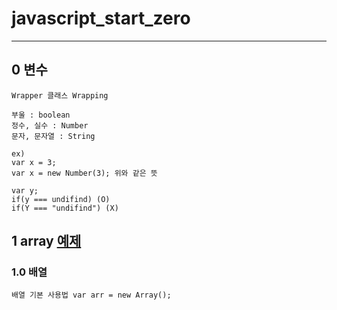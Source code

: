 # javascript_start_zero
- - -   

## 0 변수

    Wrapper 클래스 Wrapping

    부울 : boolean   
    정수, 실수 : Number   
    문자, 문자열 : String   

    ex)   
    var x = 3;    
    var x = new Number(3); 위와 같은 뜻   

    var y;   
    if(y === undifind) (O)   
    if(Y === "undifind") (X)  

## 1 array [예제](array.html, "예제")
### 1.0 배열
    배열 기본 사용법 var arr = new Array();
##

     



